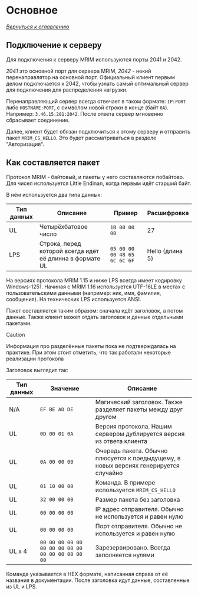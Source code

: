 # Основное

_[Вернуться к оглавлению](readme.md)_

## Подключение к серверу

Для подключения к серверу MRIM используются порты 2041 и 2042. 

*2041* это основной порт для сервера MRIM, *2042* - некий перенаправлятор на основной порт. Официальный клиент первым делом подключается к 2042, чтобы узнать самый оптимальный сервер для подключения для распределения нагрузки.

Перенаправляющий сервер всегда отвечает в таком формате: `IP:PORT` либо `HOSTNAME:PORT`, с символом новой строки в конце (байт `0A`). Например: `3.46.15.201:2042`. После ответа сервер мгновенно сбрасывает соединение.

Далее, клиент будет обязан подключиться к этому серверу и отправить пакет `MRIM_CS_HELLO`. Это будет рассматриваться в разделе "Авторизация".

## Как составляется пакет

Протокол MRIM - байтовый, и пакеты у него составляются побайтово. Для чисел используется Little Endinan, когда первым идёт старший байт.

В нём используется два типа данных:

| Тип данных | Описание | Пример | Расшифровка |
| ---------- | -------- | ------ | ----------- |
| UL         | Четырёхбатовое число | `1B 00 00 00` | 27 |
| LPS        | Строка, перед которой всегда идёт её длинна в формате UL | `05 00 00 00 48 65 6C 6C 6F` | Hello (длина 5) |

На версиях протокола MRIM 1.15 и ниже LPS всегда имеет кодировку Windows-1251. Начиная с MRIM 1.16 используется UTF-16LE в местах с пользовательскими данными (например: ник, имя, фамилия, сообщения). На технических LPS используется ANSI. 

Пакет составляется таким образом: сначала идёт заголовок, а потом данные. Также клиент может отдать заголовок и данные отдельными пакетами.

> [!CAUTION]
> Информация про разделённые пакеты пока не подтверждалась на практике. При этом стоит отметить, что так работали некоторые реализации протокола

Заголовок выглядит так:

| Тип данных | Значение | Описание |
| -------- | ------ | ----------- |
| N/A | `EF BE AD DE` | Магический заголовок. Также разделяет пакеты между друг другом |
| UL | `0D 00 01 0A` | Версия протокола. Нашим сервером дублируется версия из ответа клиента |
| UL | `0A 00 00 00` | Очередь пакета. Обычно плюсуется к предыдущему, в новых версиях генерируется случайно |
| UL | `01 10 00 00` | Команда. В примере используется `MRIM_CS_HELLO` |
| UL | `32 00 00 00` | Размер пакета без заголовка |
| UL | `00 00 00 00` | IP адрес отправителя. Обычно не используется и равен нулю |
| UL | `00 00 00 00` | Порт отправителя. Обычно не используется и равен нулю |
| UL x 4 | `00 00 00 00 00 00 00 00 00 00 00 00 00 00 00 00` | Зарезервировано. Всегда заполняется нулями |

Команда указывается в HEX формате, написанная справа от её названия в документации. После заголовка идут данные, составленные из UL и LPS.


